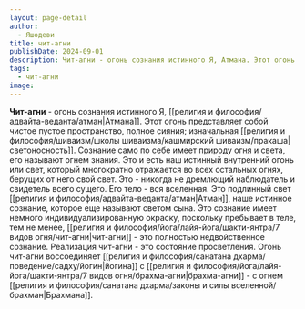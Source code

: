 ```yaml
---
layout: page-detail
author:
  - Яшодеви
title: чит-агни
publishDate: 2024-09-01
description: Чит-агни - огонь сознания истинного Я, Атмана. Этот огонь представляет собой чистое пустое пространство, полное сияния; изначальная светоносность.
tags:
  - чит-агни
image:
---
```

**Чит-агни** - огонь сознания истинного Я, [[религия и философия/адвайта-веданта/атман|Атмана]]. Этот огонь представляет собой чистое пустое пространство, полное сияния; изначальная [[религия и философия/шиваизм/школы шиваизма/кашмирский шиваизм/пракаша|светоносность]].
Сознание само по себе имеет природу огня и света, его называют огнем знания. Это и есть наш истинный внутренний огонь или свет, который многократно отражается во всех остальных огнях, берущих от него свой свет. Это - никогда не дремлющий наблюдатель и свидетель всего сущего. Его тело - вся вселенная. Это подлинный свет [[религия и философия/адвайта-веданта/атман|Атман]], наше истинное сознание, которое еще называют светом сына. Это сознание имеет немного индивидуализированную окраску, поскольку пребывает в теле, тем не менее, [[религия и философия/йога/лайя-йога/шакти-янтра/7 видов огня/чит-агни|чит-агни]] - это полностью недвойственное сознание. Реализация чит-агни - это состояние просветления. Огонь чит-агни воссоединяет [[религия и философия/санатана дхарма/поведение/садху/йогин|йогина]] с [[религия и философия/йога/лайя-йога/шакти-янтра/7 видов огня/брахма-агни|брахма-агни]] - с огнем [[религия и философия/санатана дхарма/законы и силы вселенной/брахман|Брахмана]].

